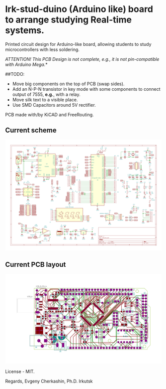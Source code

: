 # Irk-stud-duino (Arduino like) board to arrange studying Real-time systems.

Printed circuit design for Arduino-like board, allowing students to study microcontrollers with less soldering.

*ATTENTION! This PCB Design is not complete, e.g., it is not pin-compatible with Arduino Mega.**

##TODO:

- Move big components on the top of PCB (swap sides).
- Add an N-P-N transistor in key mode with some components to connect output of 7555, __e.g.__, with a relay.
- Move silk text to a visible place.
- Use SMD Capacitors around 5V rectifier.

PCB made with/by KiCAD and FreeRouting.

## Current scheme

![Scheme in SVG](./view/arduino.svg)

## Current PCB layout

![Current PCB layout in SVG](./view/arduino-brd.svg)

License - MIT.

Regards,
Evgeny Cherkashin, Ph.D.
Irkutsk
